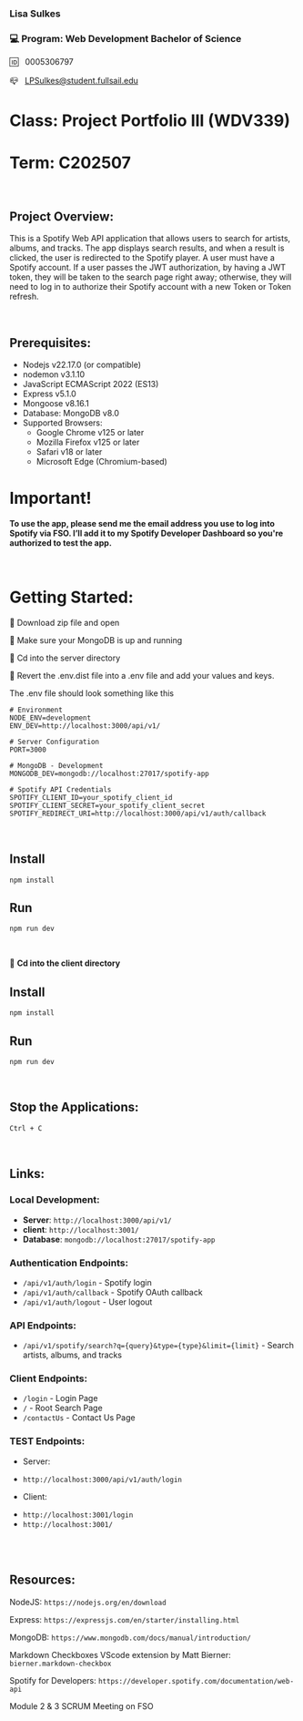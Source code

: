 ### Lisa Sulkes

### 💻 Program: Web Development Bachelor of Science

🆔 &nbsp; 0005306797

📪 &nbsp; LPSulkes@student.fullsail.edu

# Class: Project Portfolio III (WDV339)

# Term: C202507

<br>

## Project Overview:

This is a Spotify Web API application that allows users to search for artists, albums, and tracks. The app displays search results, and when a result is clicked, the user is redirected to the Spotify player. A user must have a Spotify account. If a user passes the JWT authorization, by having a JWT token, they will be taken to the search page right away; otherwise, they will need to log in to authorize their Spotify account with a new Token or Token refresh.

<br>

## Prerequisites:

- Nodejs v22.17.0 (or compatible)
- nodemon v3.1.10
- JavaScript ECMAScript 2022 (ES13)
- Express v5.1.0
- Mongoose v8.16.1
- Database: MongoDB v8.0
- Supported Browsers:
  - Google Chrome v125 or later
  - Mozilla Firefox v125 or later
  - Safari v18 or later
  - Microsoft Edge (Chromium-based)

# Important!

**To use the app, please send me the email address you use to log into Spotify via FSO. I’ll add it to my Spotify Developer Dashboard so you're authorized to test the app.**

<br>

# Getting Started:

🔸 Download zip file and open <br>

🔸 Make sure your MongoDB is up and running

🔸 Cd into the server directory <br>

🔸 Revert the .env.dist file into a .env file and add your values and keys.

The .env file should look something like this

```
# Environment
NODE_ENV=development
ENV_DEV=http://localhost:3000/api/v1/

# Server Configuration
PORT=3000

# MongoDB - Development
MONGODB_DEV=mongodb://localhost:27017/spotify-app

# Spotify API Credentials
SPOTIFY_CLIENT_ID=your_spotify_client_id
SPOTIFY_CLIENT_SECRET=your_spotify_client_secret
SPOTIFY_REDIRECT_URI=http://localhost:3000/api/v1/auth/callback
```

<br>


## Install

    npm install



## Run

    npm run dev

<br>

🔸 **Cd into the client directory** <br>

## Install

    npm install



## Run

    npm run dev

<br>

## Stop the Applications:

    Ctrl + C

<br>

## Links:

### Local Development:

- **Server**: `http://localhost:3000/api/v1/`
- **client**: `http://localhost:3001/`
- **Database**: `mongodb://localhost:27017/spotify-app`

### Authentication Endpoints:

- `/api/v1/auth/login` - Spotify login
- `/api/v1/auth/callback` - Spotify OAuth callback
- `/api/v1/auth/logout` - User logout

### API Endpoints:

- `/api/v1/spotify/search?q={query}&type={type}&limit={limit}` - Search artists, albums, and tracks


### Client Endpoints:

- `/login` - Login Page
- `/` - Root Search Page
- `/contactUs` - Contact Us Page

### TEST Endpoints:

- Server:

* `http://localhost:3000/api/v1/auth/login`

- Client:

* `http://localhost:3001/login`
* `http://localhost:3001/`

<br>
<br>

## Resources:

NodeJS:
`https://nodejs.org/en/download`

Express:
`https://expressjs.com/en/starter/installing.html`

MongoDB: `https://www.mongodb.com/docs/manual/introduction/`

Markdown Checkboxes VScode extension by Matt Bierner: `bierner.markdown-checkbox`

Spotify for Developers: `https://developer.spotify.com/documentation/web-api`

Module 2 & 3 SCRUM Meeting on FSO
